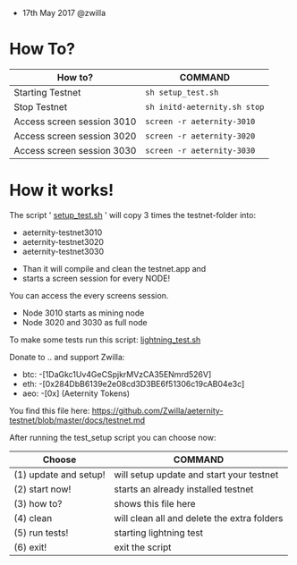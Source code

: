 * 17th May 2017 @zwilla

# How To?

How to? | COMMAND
------------ | -------------
Starting Testnet | `sh setup_test.sh`
Stop Testnet | `sh initd-aeternity.sh stop`
Access screen session 3010| `screen -r aeternity-3010`
Access screen session 3020| `screen -r aeternity-3020`
Access screen session 3030| `screen -r aeternity-3030`


# How it works!
The script ' [setup_test.sh](https://github.com/Zwilla/aeternity-testnet/blob/master/setup_test.sh) ' will copy 3 times the testnet-folder into:
- aeternity-testnet3010
- aeternity-testnet3020
- aeternity-testnet3030
 
 * Than it will compile and clean the testnet.app and 
 * starts a screen session for every NODE!
 
 You can access the every screens session.
 * Node 3010 starts as mining node
 * Node 3020 and 3030 as full node

 To make some tests run this script:
 [lightning_test.sh](https://github.com/Zwilla/aeternity-testnet/blob/master/tests/lightning_test.sh)

  
  Donate to .. and support Zwilla:
  * btc: -[1DaGkc1Uv4GeCSpjkrMVzCA35ENmrd526V]
  * eth: -[0x284DbB6139e2e08cd3D3BE6f51306c19cAB04e3c]
  * aeo: -[0x] (Aeternity Tokens)

  You find this file here: https://github.com/Zwilla/aeternity-testnet/blob/master/docs/testnet.md

  After running the test_setup script you can choose now:

Choose  | COMMAND
------------ | -------------
 (1) update and setup! | will setup update and start your testnet
 (2) start now!        | starts an already installed testnet
 (3) how to?           | shows this file here
 (4) clean             | will clean all and delete the extra folders
 (5) run tests!        | starting lightning test
 (6) exit!             | exit the script